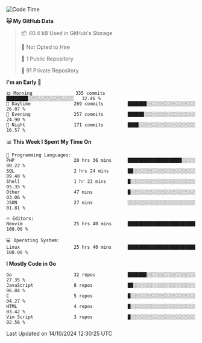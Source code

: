 
<!--START_SECTION:waka-->
![Code Time](http://img.shields.io/badge/Code%20Time-5%2C369%20hrs%2049%20mins-blue)

**🐱 My GitHub Data** 

> 📦 40.4 kB Used in GitHub's Storage 
 > 
> 🚫 Not Opted to Hire
 > 
> 📜 1 Public Repository 
 > 
> 🔑 91 Private Repository 
 > 
**I'm an Early 🐤** 

```text
🌞 Morning                335 commits         ████████░░░░░░░░░░░░░░░░░   32.46 % 
🌆 Daytime                269 commits         ███████░░░░░░░░░░░░░░░░░░   26.07 % 
🌃 Evening                257 commits         ██████░░░░░░░░░░░░░░░░░░░   24.90 % 
🌙 Night                  171 commits         ████░░░░░░░░░░░░░░░░░░░░░   16.57 % 
```


📊 **This Week I Spent My Time On** 

```text
💬 Programming Languages: 
PHP                      20 hrs 36 mins      ████████████████████░░░░░   80.22 % 
SQL                      2 hrs 24 mins       ██░░░░░░░░░░░░░░░░░░░░░░░   09.40 % 
Shell                    1 hr 22 mins        █░░░░░░░░░░░░░░░░░░░░░░░░   05.35 % 
Other                    47 mins             █░░░░░░░░░░░░░░░░░░░░░░░░   03.06 % 
JSON                     27 mins             ░░░░░░░░░░░░░░░░░░░░░░░░░   01.81 % 

🔥 Editors: 
Neovim                   25 hrs 40 mins      █████████████████████████   100.00 % 

💻 Operating System: 
Linux                    25 hrs 40 mins      █████████████████████████   100.00 % 
```

**I Mostly Code in Go** 

```text
Go                       32 repos            ███████░░░░░░░░░░░░░░░░░░   27.35 % 
JavaScript               8 repos             ██░░░░░░░░░░░░░░░░░░░░░░░   06.84 % 
C                        5 repos             █░░░░░░░░░░░░░░░░░░░░░░░░   04.27 % 
HTML                     4 repos             █░░░░░░░░░░░░░░░░░░░░░░░░   03.42 % 
Vim Script               3 repos             █░░░░░░░░░░░░░░░░░░░░░░░░   02.56 % 
```




 Last Updated on 14/10/2024 12:30:25 UTC
<!--END_SECTION:waka-->
